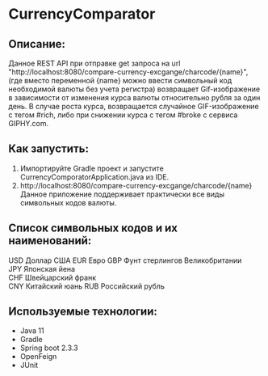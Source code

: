 # CurrencyComparator

## Описание:
Данное REST API при отправке get запроса на url "http://localhost:8080/compare-currency-excgange/charcode/{name}", 
(где вместо переменной {name} можно ввести символьный код необходимой валюты без учета регистра) возвращает Gif-изображение в зависимости от изменения курса валюты относительно рубля за один день.
В случае роста курса, возвращается случайное GIF-изображение с тегом #rich, либо при снижении курса с тегом #broke c сервиса GIPHY.com.


## Как запустить:
1. Импортируйте Gradle проект и запустите CurrencyComporatorApplication.java из IDE.
2. http://localhost:8080/compare-currency-excgange/charcode/{name}
Данное приложение поддерживает практически все виды символьных кодов валюты.

## Список символьных кодов и их наименований:
USD	Доллар США
EUR	Евро
GBP	Фунт стерлингов Великобритании	
JPY	Японская йена	
CHF	Швейцарский франк	
CNY	Китайский юань 
RUB	Российский рубль

## Используемые технологии:
* Java 11 
* Gradle
* Spring boot 2.3.3
* OpenFeign
* JUnit
